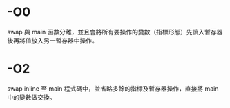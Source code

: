 
-O0
==

swap 與 main 函數分離，並且會將所有要操作的變數（指標形態）先讀入暫存器後再將值放入另一暫存器中操作。

-O2
==

swap inline 至 main 程式碼中，並省略多餘的指標及暫存器操作，直接將 main 中的變數做交換。

